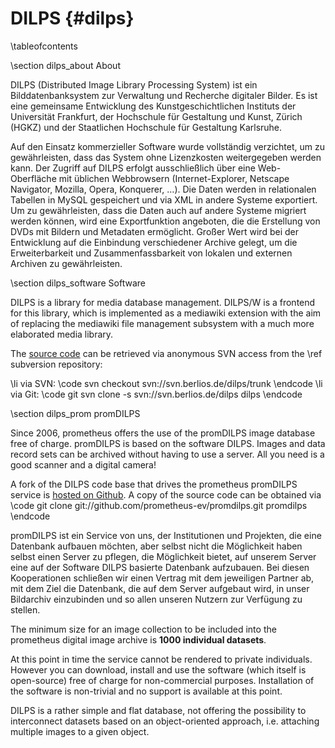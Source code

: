 DILPS    {#dilps}
=================

\tableofcontents

\section dilps_about About

DILPS (Distributed Image Library Processing System) ist ein Bilddatenbanksystem zur Verwaltung und Recherche digitaler Bilder. Es ist eine gemeinsame Entwicklung des Kunstgeschichtlichen Instituts der Universität Frankfurt, der Hochschule für Gestaltung und Kunst, Zürich (HGKZ) und der Staatlichen Hochschule für Gestaltung Karlsruhe.

Auf den Einsatz kommerzieller Software wurde vollständig verzichtet, um zu gewährleisten, dass das System ohne Lizenzkosten weitergegeben werden kann. Der Zugriff auf DILPS erfolgt ausschließlich über eine Web-Oberfläche mit üblichen Webbrowsern (Internet-Explorer, Netscape Navigator, Mozilla, Opera, Konquerer, …). Die Daten werden in relationalen Tabellen in MySQL gespeichert und via XML in andere Systeme exportiert. Um zu gewährleisten, dass die Daten auch auf andere Systeme migriert werden können, wird eine Exportfunktion angeboten, die die Erstellung von DVDs mit Bildern und Metadaten ermöglicht. Großer Wert wird bei der Entwicklung auf die Einbindung verschiedener Archive gelegt, um die Erweiterbarkeit und Zusammenfassbarkeit von lokalen und externen Archiven zu gewährleisten.

\section dilps_software Software

DILPS is a library for media database management. DILPS/W is a frontend for this library, which is implemented as a mediawiki extension with the aim of replacing the mediawiki file management subsystem with a much more elaborated media library.

The [source code](http://developer.berlios.de/projects/dilps) can be retrieved
via anonymous SVN access from the \ref subversion repository:

  \li via SVN:
\code
svn checkout svn://svn.berlios.de/dilps/trunk
\endcode
  \li via Git:
\code
git svn clone -s svn://svn.berlios.de/dilps dilps
\endcode

\section dilps_prom promDILPS

Since 2006, prometheus offers the use of the promDILPS image database free of charge. promDILPS is based on the software DILPS. Images and data record sets can be archived without having to use a server. All you need is a good scanner and a digital camera!

A fork of the DILPS code base that drives the prometheus promDILPS service is
[hosted on Github](https://github.com/prometheus-ev/promdilps). A copy of the
source code can be obtained via
\code
git clone git://github.com/prometheus-ev/promdilps.git promdilps
\endcode

promDILPS ist ein Service von uns, der Institutionen und Projekten, die eine Datenbank aufbauen möchten, aber selbst nicht die Möglichkeit haben selbst einen Server zu pflegen, die Möglichkeit bietet, auf unserem Server eine auf der Software DILPS basierte Datenbank aufzubauen. Bei diesen Kooperationen schließen wir einen Vertrag mit dem jeweiligen Partner ab, mit dem Ziel die Datenbank, die auf dem Server aufgebaut wird, in unser Bildarchiv einzubinden und so allen unseren Nutzern zur Verfügung zu stellen.

The minimum size for an image collection to be included into the prometheus digital image
archive is **1000 individual datasets**.

At this point in time the service cannot be rendered to private individuals. However
you can download, install and use the software (which itself is open-source) free
of charge for non-commercial purposes. Installation of the software is non-trivial and
no support is available at this point.

DILPS is a rather simple and flat database, not offering the possibility to
interconnect datasets based on an object-oriented approach, i.e. attaching
multiple images to a given object.
